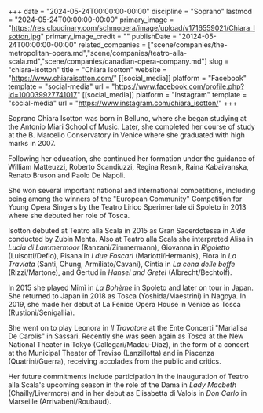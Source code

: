 +++
date = "2024-05-24T00:00:00-00:00"
discipline = "Soprano"
lastmod = "2024-05-24T00:00:00-00:00"
primary_image = "https://res.cloudinary.com/schmopera/image/upload/v1716559021/Chiara_Isotton.jpg"
primary_image_credit = ""
publishDate = "20124-05-24T00:00:00-00:00"
related_companies = ["scene/companies/the-metropolitan-opera.md","scene/companies/teatro-alla-scala.md","scene/companies/canadian-opera-company.md"]
slug = "chiara-isotton"
title = "Chiara Isotton"
website = "https://www.chiaraisotton.com/"
[[social_media]]
platform = "Facebook"
template = "social-media"
url = "https://www.facebook.com/profile.php?id=100039927741017"
[[social_media]]
platform = "Instagram"
template = "social-media"
url = "https://www.instagram.com/chiara_isotton/"
+++

Soprano Chiara Isotton was born in Belluno, where she began studying at the Antonio Miari School of Music. Later, she completed her course of study at the B. Marcello Conservatory in Venice where she graduated with high marks in 2007.

Following her education, she continued her formation under the guidance of William Matteuzzi, Roberto Scandiuzzi, Regina Resnik, Raina Kabaivanska, Renato Bruson and Paolo De Napoli.

She won several important national and international competitions, including being among the winners of the "European Community" Competition for Young Opera Singers by the Teatro Lirico Sperimentale di Spoleto in 2013 where she debuted her role of Tosca.

Isotton debuted at Teatro alla Scala in 2015 as Gran Sacerdotessa in _Aida_ conducted by Zubin Mehta.
Also at Teatro alla Scala she interpreted Alisa in _Lucia di Lammermoor_ (Ranzani/Zimmermann), Giovanna in _Rigoletto_ (Luisotti/Deflo), Pisana in _I due Foscari_ (Mariotti/Hermanis), Flora in _La Traviata_ (Santi, Chung, Armiliato/Cavani), Cintia in _La cena delle beffe_ (Rizzi/Martone), and Gertud in _Hansel and Gretel_ (Albrecht/Bechtolf).

In 2015 she played Mimì in _La Bohème_ in Spoleto and later on tour in Japan. She returned to Japan in 2018 as Tosca (Yoshida/Maestrini) in Nagoya. In 2019, she made her debut at La Fenice Opera House in Venice as Tosca (Rustioni/Senigallia).

She went on to play Leonora in _Il Trovatore_ at the Ente Concerti "Marialisa De Carolis" in Sassari.
Recently she was seen again as Tosca at the New National Theater in Tokyo (Callegari/Madau-Diaz), in the form of a concert at the Municipal Theater of Treviso (Lanzillotta) and in Piacenza (Quatrini/Guerra), receiving accolades from the public and critics.

Her future commitments include participation in the inauguration of Teatro alla Scala's upcoming season in the role of the Dama in _Lady Macbeth_ (Chailly/Livermore) and in her debut as Elisabetta di Valois in _Don Carlo_ in Marseille (Arrivabeni/Roubaud).